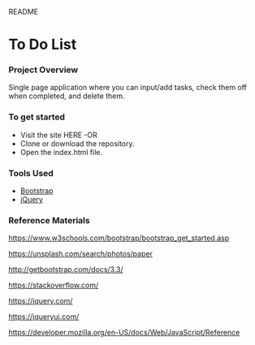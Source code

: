 README

# To Do List

### Project Overview
Single page application where you can input/add tasks, check them off when completed, and delete them.

### To get started
- Visit the site HERE
-OR
- Clone or download the repository.
- Open the index.html file.

### Tools Used
- [Bootstrap](http://getbootstrap.com/)
- [jQuery](http://api.jquery.com/)


### Reference Materials
https://www.w3schools.com/bootstrap/bootstrap_get_started.asp

https://unsplash.com/search/photos/paper

http://getbootstrap.com/docs/3.3/

https://stackoverflow.com/

https://jquery.com/

https://jqueryui.com/

https://developer.mozilla.org/en-US/docs/Web/JavaScript/Reference
